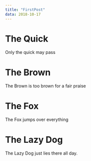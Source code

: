 ```yaml
---
title: "FirstPost"
data: 2018-10-17
---
```


# The Quick

Only the quick may pass

# The Brown

The Brown is too brown for a fair praise

# The Fox

The Fox jumps over everything

# The Lazy Dog

The Lazy Dog just lies there all day.
